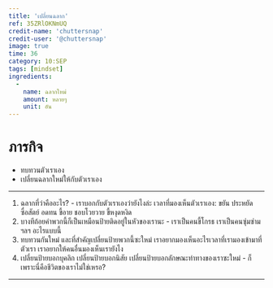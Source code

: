 ```yaml
---
title: 'เปลี่ยนฉลาก'
ref: 35ZRlOKNmUQ
credit-name: 'chuttersnap'
credit-user: '@chuttersnap'
image: true
time: 36
category: 10:SEP
tags: [mindset]
ingredients:
  -
    name: ฉลากใหม่
    amount: หลายๆ
    unit: อัน
---
```


# ภารกิจ
 - ทบทวนตัวเราเอง
 - เปลี่ยนฉลากใหม่ให้กับตัวเราเอง

---

1. ฉลากที่ว่าคืออะไร? - เราบอกกับตัวเราเองว่ายังไงล่ะ เวลาที่มองเห็นตัวเราเอง: ขยัน ประหยัด ซื่อสัตย์ อดทน ขี้อาย ชอบโวยวาย ขี้หงุดหงิด
2. บางทีถ้อยคำพวกนี้ก็เป็นเหมือนป้ายติดอยู่ในหัวของเรานะ - เราเป็นคนขี้โกรธ เราเป็นคนซุ่มซ่าม ฯลฯ อะไรแบบนี้
3. ทบทวนกันใหม่ และที่สำคัญเปลี่ยนป้ายพวกนี้ซะใหม่ เราอยากมองเห็นอะไรเวลาที่เรามองเข้ามาที่ตัวเรา เราอยากให้คนอื่นมองเห็นเรายังไง
4. เปลี่ยนป้ายบอกบุคลิก เปลี่ยนป้ายบอกนิสัย เปลี่ยนป้ายบอกลักษณะท่าทางของเราซะใหม่ - ก็เพราะนี่คือชีวิตของเราไม่ใช่เหรอ?

---
